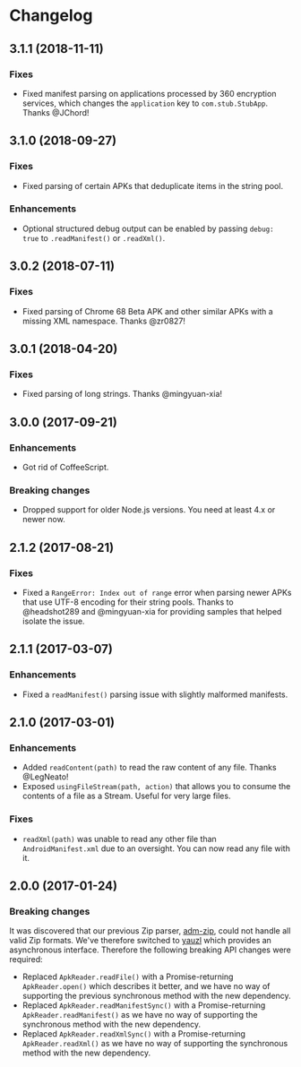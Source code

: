 # Changelog

## 3.1.1 (2018-11-11)

### Fixes

* Fixed manifest parsing on applications processed by 360 encryption services, which changes the `application` key to `com.stub.StubApp`. Thanks @JChord!

## 3.1.0 (2018-09-27)

### Fixes

* Fixed parsing of certain APKs that deduplicate items in the string pool.

### Enhancements

* Optional structured debug output can be enabled by passing `debug: true` to `.readManifest()` or `.readXml()`.

## 3.0.2 (2018-07-11)

### Fixes

* Fixed parsing of Chrome 68 Beta APK and other similar APKs with a missing XML namespace. Thanks @zr0827!

## 3.0.1 (2018-04-20)

### Fixes

* Fixed parsing of long strings. Thanks @mingyuan-xia!

## 3.0.0 (2017-09-21)

### Enhancements

* Got rid of CoffeeScript.

### Breaking changes

* Dropped support for older Node.js versions. You need at least 4.x or newer now.

## 2.1.2 (2017-08-21)

### Fixes

* Fixed a `RangeError: Index out of range` error when parsing newer APKs that use UTF-8 encoding for their string pools. Thanks to @headshot289 and @mingyuan-xia for providing samples that helped isolate the issue.

## 2.1.1 (2017-03-07)

### Enhancements

* Fixed a `readManifest()` parsing issue with slightly malformed manifests.

## 2.1.0 (2017-03-01)

### Enhancements

* Added `readContent(path)` to read the raw content of any file. Thanks @LegNeato!
* Exposed `usingFileStream(path, action)` that allows you to consume the contents of a file as a Stream. Useful for very large files.

### Fixes

* `readXml(path)` was unable to read any other file than `AndroidManifest.xml` due to an oversight. You can now read any file with it.

## 2.0.0 (2017-01-24)

### Breaking changes

It was discovered that our previous Zip parser, [adm-zip](https://github.com/cthackers/adm-zip), could not handle all valid Zip formats. We've therefore switched to [yauzl](https://github.com/thejoshwolfe/yauzl) which provides an asynchronous interface. Therefore the following breaking API changes were required:

* Replaced `ApkReader.readFile()` with a Promise-returning `ApkReader.open()` which describes it better, and we have no way of supporting the previous synchronous method with the new dependency.
* Replaced `ApkReader.readManifestSync()` with a Promise-returning `ApkReader.readManifest()` as we have no way of supporting the synchronous method with the new dependency.
* Replaced `ApkReader.readXmlSync()` with a Promise-returning `ApkReader.readXml()` as we have no way of supporting the synchronous method with the new dependency.
